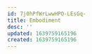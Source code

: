 ```yaml
---
id: 7j0hPfWrLwwHPO-LEsGq-
title: Embodiment
desc: ''
updated: 1639759165196
created: 1639759165196
---
```


